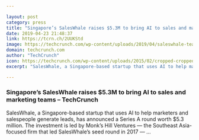 ```yaml
---

layout: post
category: press
title: "Singapore’s SalesWhale raises $5.3M to bring AI to sales and marketing teams"
date: 2019-04-23 21:48:37
link: https://tcrn.ch/2UUKStd
image: https://techcrunch.com/wp-content/uploads/2019/04/saleswhale-team.jpg?w=750
domain: techcrunch.com
author: "TechCrunch"
icon: https://techcrunch.com/wp-content/uploads/2015/02/cropped-cropped-favicon-gradient.png?w=180
excerpt: "SalesWhale, a Singapore-based startup that uses AI to help marketers and salespeople generate leads, has announced a Series A round worth $5.3 million. The investment is led by Monk’s Hill Ventures — the Southeast Asia-focused firm that led SalesWhale’s seed round in 2017 — …"

---
```


### Singapore’s SalesWhale raises $5.3M to bring AI to sales and marketing teams – TechCrunch

SalesWhale, a Singapore-based startup that uses AI to help marketers and salespeople generate leads, has announced a Series A round worth $5.3 million. The investment is led by Monk’s Hill Ventures — the Southeast Asia-focused firm that led SalesWhale’s seed round in 2017 — …